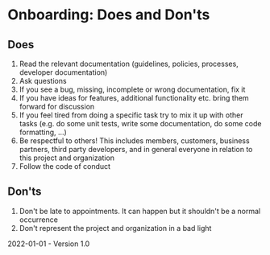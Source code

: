 # Onboarding: Does and Don'ts

## Does

1. Read the relevant documentation (guidelines, policies, processes, developer documentation)
2. Ask questions
3. If you see a bug, missing, incomplete or wrong documentation, fix it
4. If you have ideas for features, additional functionality etc. bring them forward for discussion
5. If you feel tired from doing a specific task try to mix it up with other tasks (e.g. do some unit tests, write some documentation, do some code formatting, ...)
6. Be respectful to others! This includes members, customers, business partners, third party developers, and in general everyone in relation to this project and organization
7. Follow the code of conduct

## Don'ts

1. Don't be late to appointments. It can happen but it shouldn't be a normal occurrence
2. Don't represent the project and organization in a bad light

2022-01-01 - Version 1.0
